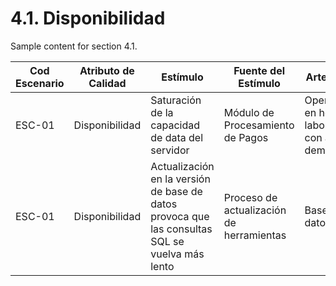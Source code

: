 # 4.1. Disponibilidad

Sample content for section 4.1.

| **Cod Escenario** | **Atributo de Calidad** | **Estímulo**                           | **Fuente del Estímulo** | **Artefacto**                  | **Entorno**                         | **Respuesta**                                                | **Medida de Respuesta**                             |
|------------------|-------------------------|----------------------------------------|-------------------------|--------------------------------|-------------------------------------|-------------------------------------------------------------|-----------------------------------------------------|
| ESC-01           | Disponibilidad           | Saturación de la capacidad de data del servidor     | Módulo de Procesamiento de Pagos | Operación en horario laboral con alta demanda                | El sistema continúa operando sin interrupciones   | El sistema mantiene una disponibilidad del 99.9% anual |
| ESC-01           | Disponibilidad           | Actualización en la versión de base de datos provoca que las consultas SQL se vuelva más lento| Proceso de actualización de herramientas      | Base de datos | Llamadas GET al backend | Implementar Rollback para volver a la versión anterior de la base de datos | La base de datos no presenta retardos el 99.9% de las veces |
